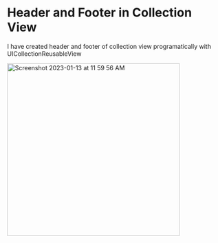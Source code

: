 # Header and Footer in Collection View

I have created header and footer of collection view programatically with UICollectionReusableView

<img width="401" alt="Screenshot 2023-01-13 at 11 59 56 AM" src="https://user-images.githubusercontent.com/50268315/212248599-0020fc43-72bf-489d-be46-3d84bd80c8d3.png">
